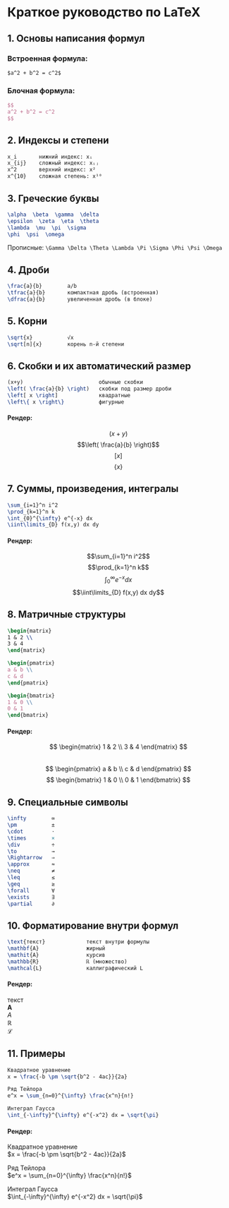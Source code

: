# Краткое руководство по LaTeX

## 1. Основы написания формул

### Встроенная формула:

`$a^2 + b^2 = c^2$`

### Блочная формула:

```latex
$$
a^2 + b^2 = c^2
$$
```

## 2. Индексы и степени

```latex
x_i       нижний индекс: xᵢ
x_{ij}    сложный индекс: xᵢⱼ
x^2       верхний индекс: x²
x^{10}    сложная степень: x¹⁰
```

## 3. Греческие буквы

```latex
\alpha  \beta  \gamma  \delta
\epsilon  \zeta  \eta  \theta
\lambda  \mu  \pi  \sigma
\phi  \psi  \omega
```

Прописные: `\Gamma \Delta \Theta \Lambda \Pi \Sigma \Phi \Psi \Omega`

## 4. Дроби

```latex
\frac{a}{b}        a/b
\tfrac{a}{b}       компактная дробь (встроенная)
\dfrac{a}{b}       увеличенная дробь (в блоке)
```

## 5. Корни

```latex
\sqrt{x}           √x
\sqrt[n]{x}        корень n-й степени
```

## 6. Скобки и их автоматический размер

```latex
(x+y)                        обычные скобки
\left( \frac{a}{b} \right)   скобки под размер дроби
\left[ x \right]             квадратные
\left\{ x \right\}           фигурные
```

#### Рендер:

$$(x+y)$$
$$\left( \frac{a}{b} \right)$$
$$\left[ x \right]$$
$$\left\{ x \right\}$$

## 7. Суммы, произведения, интегралы

```latex
\sum_{i=1}^n i^2
\prod_{k=1}^n k
\int_{0}^{\infty} e^{-x} dx
\iint\limits_{D} f(x,y) dx dy
```

#### Рендер:

$$\sum_{i=1}^n i^2$$
$$\prod_{k=1}^n k$$
$$\int_{0}^{\infty} e^{-x} dx$$
$$\iint\limits_{D} f(x,y) dx dy$$

## 8. Матричные структуры

```latex
\begin{matrix}
1 & 2 \\
3 & 4
\end{matrix}

\begin{pmatrix}
a & b \\
c & d
\end{pmatrix}

\begin{bmatrix}
1 & 0 \\
0 & 1
\end{bmatrix}
```

#### Рендер:

$$
\begin{matrix}
1 & 2 \\
3 & 4
\end{matrix}
$$  
$$
\begin{pmatrix}
a & b \\
c & d
\end{pmatrix}
$$
$$
\begin{bmatrix}
1 & 0 \\
0 & 1
\end{bmatrix}
$$

## 9. Специальные символы

```latex
\infty        ∞
\pm           ±
\cdot         ⋅
\times        ×
\div          ÷
\to           →
\Rightarrow   ⇒
\approx       ≈
\neq          ≠
\leq          ≤
\geq          ≥
\forall       ∀
\exists       ∃
\partial      ∂
```

## 10. Форматирование внутри формул

```latex
\text{текст}             текст внутри формулы
\mathbf{A}               жирный
\mathit{A}               курсив
\mathbb{R}               ℝ (множество)
\mathcal{L}              каллиграфический L
```

#### Рендер:

$\text{текст}$  
$\mathbf{A}$  
$\mathit{A}$  
$\mathbb{R}$  
$\mathcal{L}$  

## 11. Примеры

```latex
Квадратное уравнение
x = \frac{-b \pm \sqrt{b^2 - 4ac}}{2a}

Ряд Тейлора
e^x = \sum_{n=0}^{\infty} \frac{x^n}{n!}

Интеграл Гаусса
\int_{-\infty}^{\infty} e^{-x^2} dx = \sqrt{\pi}
```

#### Рендер:

Квадратное уравнение  
$x = \frac{-b \pm \sqrt{b^2 - 4ac}}{2a}$

Ряд Тейлора  
$e^x = \sum_{n=0}^{\infty} \frac{x^n}{n!}$

Интеграл Гаусса  
$\int_{-\infty}^{\infty} e^{-x^2} dx = \sqrt{\pi}$

